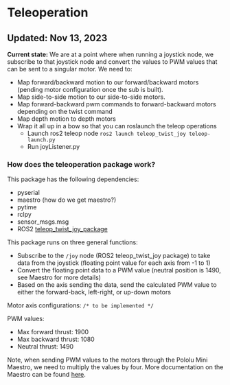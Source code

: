 # Teleoperation
Updated: Nov 13, 2023
---
**Current state:** We are at a point where when running a joystick node, we subscribe to that joystick node and convert the values to PWM
values that can be sent to a singular motor. We need to:
- Map forward/backward motion to our forward/backward motors (pending motor configuration once the sub is built).
- Map side-to-side motion to our side-to-side motors.
- Map forward-backward pwm commands to forward-backward motors depending on the twist command
- Map depth motion to depth motors
- Wrap it all up in a bow so that you can roslaunch the teleop operations
  - Launch ros2 teleop node `ros2 launch teleop_twist_joy teleop-launch.py`
  - Run joyListener.py

### How does the teleoperation package work?
This package has the following dependencies:
- pyserial
- maestro (how do we get maestro?)
- pytime
- rclpy
- sensor_msgs.msg
- ROS2 [teleop_twist_joy_package](https://index.ros.org/r/teleop_twist_joy/)

This package runs on three general functions:
- Subscribe to the `/joy` node (ROS2 teleop_twist_joy package) to take data from the joystick (floating point value for each axis from -1 to 1)
- Convert the floating point data to a PWM value (neutral position is 1490, see Maestro for more details)
- Based on the axis sending the data, send the calculated PWM value to either the forward-back, left-right, or up-down motors

Motor axis configurations:
```/* to be implemented */```

PWM values:
- Max forward thrust: 1900
- Max backward thrust: 1080
- Neutral thrust: 1490

Note, when sending PWM values to the motors through the Pololu Mini Maestro, we need to multiply the values by four. More documentation on the Maestro can be found [here](Maestro.md).
